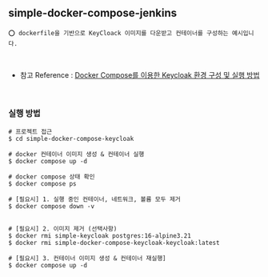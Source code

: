 ## simple-docker-compose-jenkins

    ⭕️ dockerfile을 기반으로 KeyCloack 이미지를 다운받고 컨테이너를 구성하는 예시입니다.

<br/>

- 참고 Reference : [Docker Compose를 이용한 Keycloak 환경 구성 및 실행 방법](https://adjh54.tistory.com/414)

<br/>

### 실행 방법

```shell
# 프로젝트 접근
$ cd simple-docker-compose-keycloak

# docker 컨테이너 이미지 생성 & 컨테이너 실행
$ docker compose up -d

# docker compose 상태 확인
$ docker compose ps

# [필요시] 1. 실행 중인 컨테이너, 네트워크, 볼륨 모두 제거
$ docker compose down -v


# [필요시] 2. 이미지 제거 (선택사항)
$ docker rmi simple-keycloak postgres:16-alpine3.21
$ docker rmi simple-docker-compose-keycloak-keycloak:latest

# [필요시] 3. 컨테이너 이미지 생성 & 컨테이너 재실행]
$ docker compose up -d


```

<br/>
<br/>


